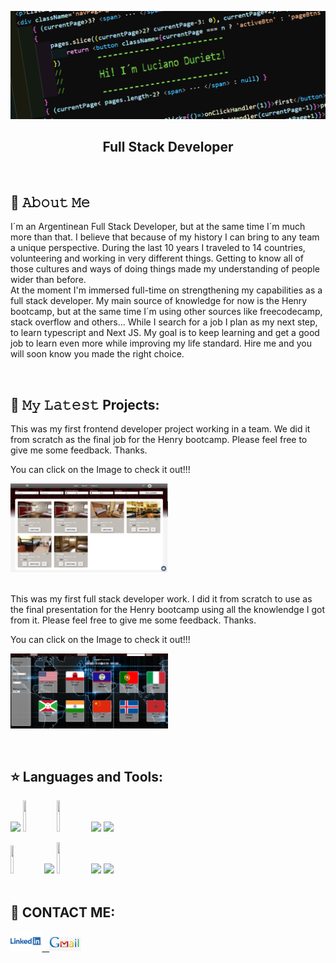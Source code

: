 ![Hi, I'm Luciano](https://github.com/CodingLucian/CodingLucian/blob/main/img/banner1.png)

<h2 align="center">
Full Stack Developer
</h2><br />

## :book: 𝙰𝚋𝚘𝚞𝚝 𝙼𝚎
<p>I´m an Argentinean Full Stack Developer, but at the same time I´m much more than that. I believe that because of my history I can bring to any team a unique perspective. During the last 10 years I traveled to 14 countries, volunteering and working in very different things. Getting to know all of those cultures and ways of doing things made my understanding of people wider than before.
<br />
At the moment I'm immersed full-time on strengthening my capabilities as a full stack developer. My main source of knowledge for now is the Henry bootcamp, but at the same time I´m using other sources like freecodecamp, stack overflow and others... While I search for a job I plan as my next step, to learn typescript and Next JS.
My goal is to keep learning and get a good job to learn even more while improving my life standard.
Hire me and you will soon know you made the right choice.
</p>
&nbsp;&nbsp;

## 🔔 𝙼𝚢 𝙻𝚊𝚝𝚎𝚜𝚝 Projects:

<p>
This was my first frontend developer project working in a team.
We did it from scratch as the final job for the Henry bootcamp. Please feel free to give me some feedback. Thanks.
  
You can click on the Image to check it out!!!
</p>
<span >
<a href="https://soyhostel.com/"><img width="50%" src="https://github.com/CodingLucian/CodingLucian/blob/main/img/soyHostel.png"></a> &nbsp;
</span>
<br />
&nbsp;&nbsp;
<p>
This was my first full stack developer work.
I did it from scratch to use as the final presentation for the Henry bootcamp using all the knowlendge I got from it. Please feel free to give me some feedback. Thanks.
  
You can click on the Image to check it out!!!
</p>
<span >
<a href="https://countries-pi-lcd.vercel.app/countries"><img width="50%" src="https://github.com/CodingLucian/CodingLucian/blob/main/img/Countries01.png"></a> &nbsp;
</span>



&nbsp;&nbsp;
## :star: Languages and Tools:
<p>
  <code><img width="10%" src="https://www.vectorlogo.zone/logos/w3_html5/w3_html5-ar21.svg"></code>
  <code><img width="10%" height="50px" src="https://github.com/WanCirone/wancirone/blob/main/logos/1200px-Devicon-css3-plain.svg.png"></code>
  <code><img width="10%" height="50px" src="https://github.com/WanCirone/wancirone/blob/main/logos/javascript-1.svg"></code>
  <code><img width="10%" src="https://www.vectorlogo.zone/logos/git-scm/git-scm-ar21.svg"></code>
  <code><img width="10%" src="https://www.vectorlogo.zone/logos/reactjs/reactjs-ar21.svg"></code>
 
  <br />
 
  <code><img width="10%" height="45" src="https://cdn.worldvectorlogo.com/logos/redux.svg"></code>
  <code><img width="10%" src="https://www.vectorlogo.zone/logos/nodejs/nodejs-ar21.svg"></code>
  <code><img  width="10%" height="50px" src="https://github.com/WanCirone/wancirone/blob/main/logos/expressjs.svg"></code>
  <code><img width="10%" src="https://www.vectorlogo.zone/logos/postgresql/postgresql-ar21.svg"></code>
  <code><img width="10%" src="https://www.vectorlogo.zone/logos/sequelizejs/sequelizejs-ar21.svg"></code>
  <br /> <br />
</p>




## :paperclip: CONTACT ME: 
<span >
<a href="https://www.linkedin.com/in/luciano-durietz/" ><img width="10%" src="https://github.com/CodingLucian/CodingLucian/blob/main/img/Logo-Linkedin.png"> &nbsp;
<a href="mailto:luciano.durietz@gmail.com" ><img width="10%" src="https://github.com/CodingLucian/CodingLucian/blob/main/img/LogoGmail.png">
</span>


<!--
**CodingLucian/CodingLucian** is a ✨ _special_ ✨ repository because its `README.md` (this file) appears on your GitHub profile.

Here are some ideas to get you started:

- 🔭 I’m currently working on ...
- 🌱 I’m currently learning ...
- 👯 I’m looking to collaborate on ...
- 🤔 I’m looking for help with ...
- 💬 Ask me about ...
- 📫 How to reach me: ...
- 😄 Pronouns: ...
- ⚡ Fun fact: ...
-->
